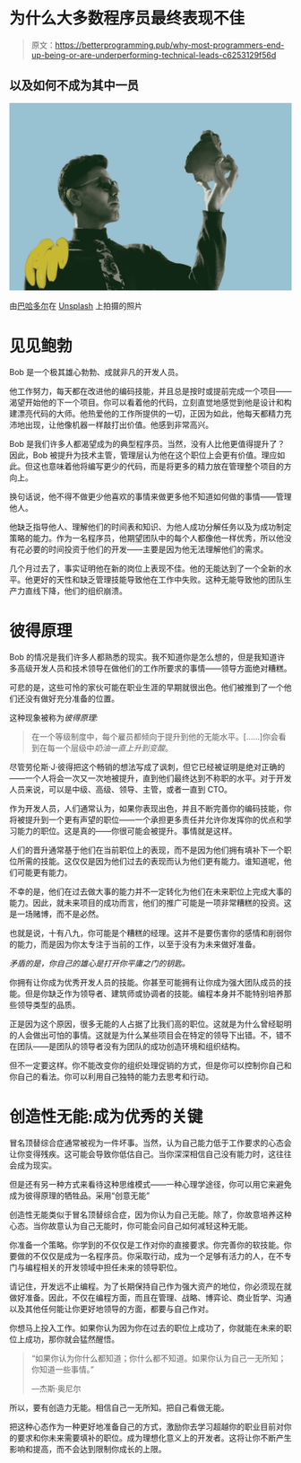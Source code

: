 # 为什么大多数程序员最终表现不佳

> 原文：<https://betterprogramming.pub/why-most-programmers-end-up-being-or-are-underperforming-technical-leads-c6253129f56d>

## 以及如何不成为其中一员

![](img/59eb9b6cf2a0052ddb0ae260907817c3.png)

由[巴哈多尔](https://unsplash.com/@_bahador?utm_source=unsplash&utm_medium=referral&utm_content=creditCopyText)在 [Unsplash](https://unsplash.com/@zackminott/likes?utm_source=unsplash&utm_medium=referral&utm_content=creditCopyText) 上拍摄的照片

# 见见鲍勃

Bob 是一个极其雄心勃勃、成就非凡的开发人员。

他工作努力，每天都在改进他的编码技能，并且总是按时或提前完成一个项目——渴望开始他的下一个项目。你可以看着他的代码，立刻直觉地感觉到他是设计和构建漂亮代码的大师。他热爱他的工作所提供的一切，正因为如此，他每天都精力充沛地出现，让他像机器一样敲打出价值。他感到非常高兴。

Bob 是我们许多人都渴望成为的典型程序员。当然，没有人比他更值得提升了？因此，Bob 被提升为技术主管，管理层认为他在这个职位上会更有价值。理应如此。但这也意味着他将编写更少的代码，而是将更多的精力放在管理整个项目的方向上。

换句话说，他不得不做更少他喜欢的事情来做更多他不知道如何做的事情——管理他人。

他缺乏指导他人、理解他们的时间表和知识、为他人成功分解任务以及为成功制定策略的能力。作为一名程序员，他期望团队中的每个人都像他一样优秀，所以他没有花必要的时间投资于他们的开发——主要是因为他无法理解他们的需求。

几个月过去了，事实证明他在新的岗位上表现不佳。他的无能达到了一个全新的水平。他更好的天性和缺乏管理技能导致他在工作中失败。这种无能导致他的团队生产力直线下降，他们的组织崩溃。

# 彼得原理

Bob 的情况是我们许多人都熟悉的现实。我不知道你是怎么想的，但是我知道许多高级开发人员和技术领导在做他们的工作所要求的事情——领导方面绝对糟糕。

可悲的是，这些可怜的家伙可能在职业生涯的早期就很出色。他们被推到了一个他们还没有做好充分准备的位置。

这种现象被称为*彼得原理:*

> 在一个等级制度中，每个雇员都倾向于提升到他的无能水平。[……]你会看到在每一个层级中*奶油一直上升到变酸*。

尽管劳伦斯·J·彼得把这个畅销的想法写成了讽刺，但它已经被证明是绝对正确的——一个人将会一次又一次地被提升，直到他们最终达到不称职的水平。对于开发人员来说，可以是中级、高级、领导、主管，或者一直到 CTO。

作为开发人员，人们通常认为，如果你表现出色，并且不断完善你的编码技能，你将被提升到一个更有声望的职位——一个承担更多责任并允许你发挥你的优点和学习能力的职位。这是真的——你很可能会被提升。事情就是这样。

人们的晋升通常基于他们在当前职位上的表现，而不是因为他们拥有填补下一个职位所需的技能。这仅仅是因为他们过去的表现而认为他们更有能力。谁知道呢，他们可能更有能力。

不幸的是，他们在过去做大事的能力并不一定转化为他们在未来职位上完成大事的能力。因此，就未来项目的成功而言，他们的推广可能是一项非常糟糕的投资。这是一场赌博，而不是必然。

也就是说，十有八九，你可能是个糟糕的经理。这并不是要伤害你的感情和削弱你的能力，而是因为你太专注于当前的工作，以至于没有为未来做好准备。

*矛盾的是，你自己的雄心是打开你平庸之门的钥匙。*

你拥有让你成为优秀开发人员的技能。你甚至可能拥有让你成为强大团队成员的技能。但是你缺乏作为领导者、建筑师或协调者的技能。编程本身并不能特别培养那些领导类型的品质。

正是因为这个原因，很多无能的人占据了比我们高的职位。这就是为什么曾经聪明的人会做出可怕的事情。这就是为什么某些项目会在特定的领导下出错。不，错不在团队——是团队的领导者没有为团队的成功创造环境和组织结构。

但不一定要这样。你不能改变你的组织处理促销的方式，但是你可以控制你自己和你自己的看法。你可以利用自己独特的能力去思考和行动。

# 创造性无能:成为优秀的关键

冒名顶替综合症通常被视为一件坏事。当然，认为自己能力低于工作要求的心态会让你变得残疾。这可能会导致你低估自己。当你深深相信自己没有能力时，这往往会成为现实。

但是还有另一种方式来看待这种思维模式——一种心理学途径，你可以用它来避免成为彼得原理的牺牲品。采用“创意无能”

创造性无能类似于冒名顶替综合症，因为你认为自己无能。除了，你故意培养这种心态。当你故意认为自己无能时，你可能会问自己如何减轻这种无能。

你准备一个策略。你学到的不仅仅是工作对你的直接要求。你完善你的软技能。你要做的不仅仅是成为一名程序员。你采取行动，成为一个足够有活力的人，在不专门与编程相关的开发领域中担任未来的领导职位。

请记住，开发远不止编程。为了长期保持自己作为强大资产的地位，你必须现在就做好准备。因此，不仅在编程方面，而且在管理、战略、博弈论、商业哲学、沟通以及其他任何能让你更好地领导的方面，都要与自己作对。

你想马上投入工作。如果你认为因为你在过去的职位上成功了，你就能在未来的职位上成功，那你就会猛然醒悟。

> “如果你认为你什么都知道；你什么都不知道。如果你认为自己一无所知；你知道一些事情。”
> 
> —杰斯·奥尼尔

所以，要有创造力无能。相信自己一无所知。把自己看做无能。

把这种心态作为一种更好地准备自己的方式，激励你去学习超越你的职业目前对你的要求和你未来需要填补的职位。成为理想化意义上的开发者。这将让你不断产生影响和提高，而不会达到限制你成长的上限。